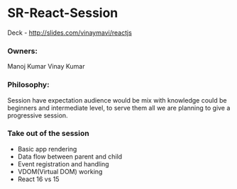 # SR-React-Session
Deck - http://slides.com/vinaymavi/reactjs 

### Owners: 
Manoj Kumar
Vinay Kumar

### Philosophy:
Session have expectation audience would be mix with knowledge could be beginners and intermediate level, to serve them all we are planning to give a progressive session. 

### Take out of the session 
* Basic app rendering 
* Data flow between parent and child 
* Event registration and handling 
* VDOM(Virtual DOM) working 
* React 16 vs 15 


